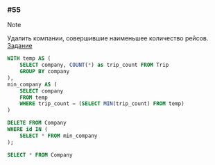 ### \#55
> [!NOTE]
> Удалить компании, совершившие наименьшее количество рейсов.
[Задание](<link>)
```sql
WITH temp AS (
    SELECT company, COUNT(*) as trip_count FROM Trip
    GROUP BY company
),
min_company AS (
    SELECT company
    FROM temp
    WHERE trip_count = (SELECT MIN(trip_count) FROM temp)
)

DELETE FROM Company
WHERE id IN (
    SELECT * FROM min_company
);

SELECT * FROM Company
```
